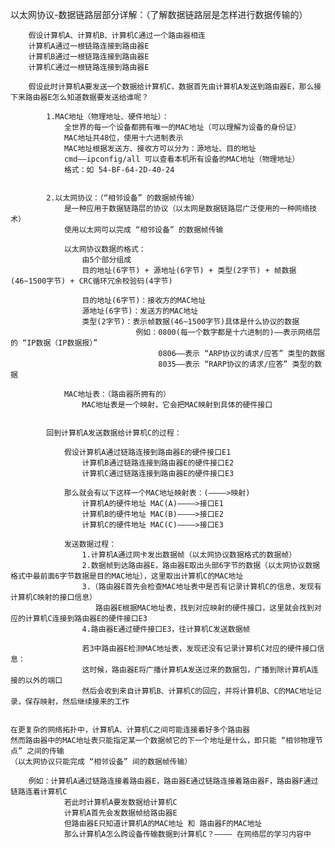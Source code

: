 以太网协议-数据链路层部分详解：（了解数据链路层是怎样进行数据传输的）

		假设计算机A、计算机B、计算机C通过一个路由器相连
		计算机A通过一根链路连接到路由器E
		计算机B通过一根链路连接到路由器E
		计算机C通过一根链路连接到路由器E

		假设此时计算机A要发送一个数据给计算机C，数据首先由计算机A发送到路由器E，那么接下来路由器E怎么知道数据要发送给谁呢？

			1.MAC地址（物理地址、硬件地址）：
				全世界的每一个设备都拥有唯一的MAC地址（可以理解为设备的身份证）
				MAC地址共48位，使用十六进制表示
				MAC地址根据发送方、接收方可以分为：源地址、目的地址
				cmd——ipconfig/all 可以查看本机所有设备的MAC地址（物理地址）
				格式：如 54-BF-64-2D-40-24


			2.以太网协议：（“相邻设备” 的数据帧传输）
				是一种应用于数据链路层的协议（以太网是数据链路层广泛使用的一种网络技术）
				使用以太网可以完成 “相邻设备” 的数据帧传输

				以太网协议数据的格式：
					由5个部分组成
					目的地址(6字节) + 源地址(6字节) + 类型(2字节) + 帧数据(46~1500字节) + CRC循环冗余校验码(4字节)

					目的地址(6字节)：接收方的MAC地址
					源地址(6字节)：发送方的MAC地址
					类型(2字节)：表示帧数据(46~1500字节)具体是什么协议的数据
								例如：0800(每一个数字都是十六进制的)——表示网络层的 “IP数据（IP数据报）”
									 0806——表示 “ARP协议的请求/应答” 类型的数据
									 8035——表示 “RARP协议的请求/应答” 类型的数据

				MAC地址表：（路由器所拥有的）
					MAC地址表是一个映射，它会把MAC映射到具体的硬件接口


			回到计算机A发送数据给计算机C的过程：

				假设计算机A通过链路连接到路由器E的硬件接口E1
					计算机B通过链路连接到路由器E的硬件接口E2
					计算机C通过链路连接到路由器E的硬件接口E3

				那么就会有以下这样一个MAC地址映射表：(————>映射)
					计算机A的硬件地址 MAC(A)————>接口E1
					计算机B的硬件地址 MAC(B)————>接口E2
					计算机C的硬件地址 MAC(C)————>接口E3

				发送数据过程：
					1.计算机A通过网卡发出数据帧（以太网协议数据格式的数据帧）
					2.数据帧到达路由器E，路由器E取出头部6字节的数据（以太网协议数据格式中最前面6字节数据是目的MAC地址），这里取出计算机C的MAC地址
					3.（路由器E首先会检查MAC地址表中是否有记录计算机C的信息，发现有计算机C映射的接口信息）
					   路由器E根据MAC地址表，找到对应映射的硬件接口，这里就会找到对应的计算机C连接到路由器E的硬件接口E3
					4.路由器E通过硬件接口E3，往计算机C发送数据帧

					若3中路由器E检测MAC地址表，发现还没有记录计算机C对应的硬件接口信息：
					这时候，路由器E将广播计算机A发送过来的数据包，广播到除计算机A连接的以外的端口
					然后会收到来自计算机B、计算机C的回应，并将计算机B、C的MAC地址记录，保存映射，然后继续接来的工作


	在更复杂的网络拓扑中，计算机A、计算机C之间可能连接着好多个路由器
	然而路由器中的MAC地址表只能指定某一个数据帧它的下一个地址是什么，即只能 “相邻物理节点” 之间的传输
	（以太网协议只能完成 “相邻设备” 间的数据帧传输）

		例如：计算机A通过链路连接着路由器E，路由器E通过链路连接着路由器F，路由器F通过链路连着计算机C
				若此时计算机A要发数据给计算机C
				计算机A首先会发数据帧给路由器E
				但路由器E只知道计算机A的MAC地址 和 路由器F的MAC地址
				那么计算机A怎么跨设备传输数据到计算机C？———— 在网络层的学习内容中